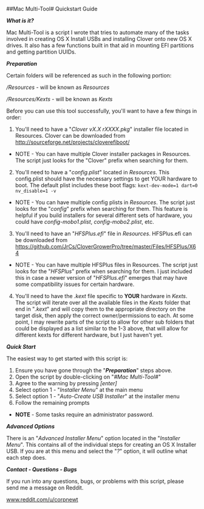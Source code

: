 #\#Mac Multi-Tool# Quickstart Guide

***What is it?***

Mac Multi-Tool is a script I wrote that tries to automate many of the tasks involved in creating OS X Install USBs and installing Clover onto new OS X drives.  It also has a few functions built in that aid in mounting EFI partitions and getting partition UUIDs.


***Preparation***

Certain folders will be referenced as such in the following portion:

*/Resources* - will be known as *Resources*

*/Resources/Kexts* - will be known as *Kexts*	


Before you can use this tool successfully, you'll want to have a few things in order:

1. You'll need to have a "*Clover vX.X rXXXX.pkg*" installer file located in Resources.
Clover can be downloaded from http://sourceforge.net/projects/cloverefiboot/
- NOTE - You can have multiple Clover installer packages in Resources.
The script just looks for the "Clover" prefix when searching for them.

2. You'll need to have a "*config.plist*" located in *Resources*.  This config.plist should have the necessary settings to get YOUR hardware to boot.  The default plist includes these boot flags: `kext-dev-mode=1 dart=0 nv_disable=1 -v`

- NOTE - You can have multiple config plists in *Resources*.  The script just looks for the "*config*" prefix when searching for them.  This feature is helpful if you build installers for several different sets of hardware, you could have *config-mobo1.plist*, *config-mobo2.plist*, etc.

3. You'll need to have an "*HFSPlus.efi*" file in *Resources*.
HFSPlus.efi can be downloaded from https://github.com/JrCs/CloverGrowerPro/tree/master/Files/HFSPlus/X64

- NOTE - You can have multiple HFSPlus files in Resources.  The script just looks for the "*HFSPlus*" prefix when searching for them.  I just included this in case a newer version of "*HFSPlus.efi*" emerges that may have some compatibility issues for certain hardware.

4. You'll need to have the *.kext* file specific to **YOUR** hardware in *Kexts*.  The script will iterate over all the available files in the *Kexts* folder that end in "*.kext*" and will copy them to the appropriate directory on the target disk, then apply the correct owner/permissions to each.  At some point, I may rewrite parts of the script to allow for other sub folders that could be displayed as a list similar to the 1-3 above, that will allow for different kexts for different hardware, but I just haven't yet.


***Quick Start***

The easiest way to get started with this script is:

1. Ensure you have gone through the "***Preparation***" steps above.
2. Open the script by double-clicking on "*#Mac Multi-Tool#*"
3. Agree to the warning by pressing *[enter]*
4. Select option 1 - "*Installer Menu*" at the main menu
5. Select option 1 - "*Auto-Create USB Installer*" at the installer menu
6. Follow the remaining prompts

- **NOTE** - Some tasks require an administrator password.


***Advanced Options***

There is an "*Advanced Installer Menu*" option located in the "*Installer Menu*".  This contains all of the individual steps for creating an OS X Installer USB.  If you are at this menu and select the "*?*" option, it will outline what each step does.



***Contact - Questions - Bugs***

If you run into any questions, bugs, or problems with this script, please send me a message on Reddit.

www.reddit.com/u/corpnewt
